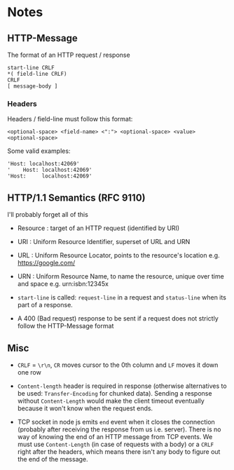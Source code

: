 # Notes

## HTTP-Message

The format of an HTTP request / response

```
start-line CRLF
*( field-line CRLF)
CRLF
[ message-body ]
```

### Headers

Headers / field-line must follow this format:

```
<optional-space> <field-name> <":"> <optional-space> <value> <optional-space>
```

Some valid examples:

```
'Host: localhost:42069'
'    Host: localhost:42069'
'Host:     localhost:42069'
```

## HTTP/1.1 Semantics (RFC 9110)

I'll probably forget all of this

- Resource : target of an HTTP request (identified by URI)

- URI : Uniform Resource Identifier, superset of URL and URN

- URL : Uniform Resource Locator, points to the resource's location e.g. https://google.com/

- URN : Uniform Resource Name, to name the resource, unique over time and space e.g. urn:isbn:12345x

- `start-line` is called: `request-line` in a request and `status-line` when its part of a response.

- A 400 (Bad request) response to be sent if a request does not strictly follow the HTTP-Message format

## Misc

- `CRLF` = `\r\n`, `CR` moves cursor to the 0th column and `LF` moves it down one row

- `Content-length` header is required in response (otherwise alternatives to be used: `Transfer-Encoding` for chunked data). Sending a response without `Content-Length` would make the client timeout eventually because it won't know when the request ends.

- TCP socket in node js emits `end` event when it closes the connection (probably after receiving the response from us i.e. server). There is no way of knowing the end of an HTTP message from TCP events. We must use `Content-Length` (in case of requests with a body) or a `CRLF` right after the headers, which means there isn't any body to figure out the end of the message.
